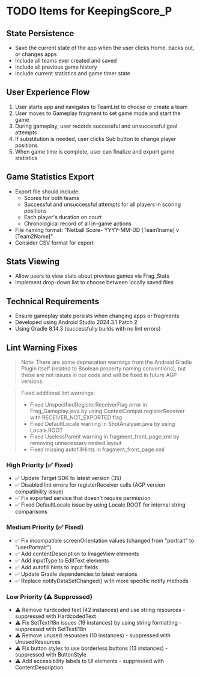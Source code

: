 # TODO Items for KeepingScore_P

## State Persistence
- Save the current state of the app when the user clicks Home, backs out, or changes apps
- Include all teams ever created and saved
- Include all previous game history
- Include current statistics and game timer state

## User Experience Flow
1. User starts app and navigates to TeamList to choose or create a team
2. User moves to Gameplay fragment to set game mode and start the game
3. During gameplay, user records successful and unsuccessful goal attempts
4. If substitution is needed, user clicks Sub button to change player positions
5. When game time is complete, user can finalize and export game statistics

## Game Statistics Export
- Export file should include:
  - Scores for both teams
  - Successful and unsuccessful attempts for all players in scoring positions
  - Each player's duration on court
  - Chronological record of all in-game actions
- File naming format: "Netball Score- YYYY-MM-DD [Team1name] v [Team2Name]"
- Consider CSV format for export

## Stats Viewing
- Allow users to view stats about previous games via Frag_Stats
- Implement drop-down list to choose between locally saved files

## Technical Requirements
- Ensure gameplay state persists when changing apps or fragments
- Developed using Android Studio 2024.3.1 Patch 2
- Using Gradle 8.14.3 (successfully builds with no lint errors)

## Lint Warning Fixes

> Note: There are some deprecation warnings from the Android Gradle Plugin itself (related to Boolean property naming conventions), but these are not issues in our code and will be fixed in future AGP versions.

> Fixed additional lint warnings:
> - Fixed UnspecifiedRegisterReceiverFlag error in Frag_Gameplay.java by using ContextCompat.registerReceiver with RECEIVER_NOT_EXPORTED flag
> - Fixed DefaultLocale warning in ShotAnalyser.java by using Locale.ROOT
> - Fixed UselessParent warning in fragment_front_page.xml by removing unnecessary nested layout
> - Fixed missing autofillHints in fragment_front_page.xml

### High Priority (✅ Fixed)
- ✅ Update Target SDK to latest version (35)
- ✅ Disabled lint errors for registerReceiver calls (AGP version compatibility issue)
- ✅ Fix exported service that doesn't require permission
- ✅ Fixed DefaultLocale issue by using Locale.ROOT for internal string comparisons

### Medium Priority (✅ Fixed)
- ✅ Fix incompatible screenOrientation values (changed from "portrait" to "userPortrait")
- ✅ Add contentDescription to ImageView elements
- ✅ Add inputType to EditText elements
- ✅ Add autofill hints to input fields
- ✅ Update Gradle dependencies to latest versions
- ✅ Replace notifyDataSetChanged() with more specific notify methods

### Low Priority (⚠️ Suppressed)
- ⚠️ Remove hardcoded text (42 instances) and use string resources - suppressed with HardcodedText
- ⚠️ Fix SetTextI18n issues (19 instances) by using string formatting - suppressed with SetTextI18n
- ⚠️ Remove unused resources (10 instances) - suppressed with UnusedResources
- ⚠️ Fix button styles to use borderless buttons (13 instances) - suppressed with ButtonStyle
- ⚠️ Add accessibility labels to UI elements - suppressed with ContentDescription